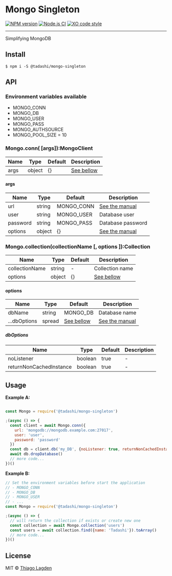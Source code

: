 # Mongo Singleton

[![NPM version][npm-img]][npm]
[![Node.js CI][ci-img]][ci]
[![XO code style][xo-img]][xo]


[npm-img]:         https://img.shields.io/npm/v/@tadashi/mongo-singleton.svg
[npm]:             https://www.npmjs.com/package/@tadashi/mongo-singleton
[ci-img]:          https://github.com/lagden/mongo-singleton/workflows/Node.js%20CI/badge.svg
[ci]:              https://github.com/lagden/mongo-singleton/actions?query=workflow%3A%22Node.js+CI%22
[xo-img]:          https://img.shields.io/badge/code_style-XO-5ed9c7.svg
[xo]:              https://github.com/sindresorhus/xo

-----

Simplifying MongoDB

## Install

```
$ npm i -S @tadashi/mongo-singleton
```


## API

### Environment variables available

- MONGO_CONN
- MONGO_DB
- MONGO_USER
- MONGO_PASS
- MONGO_AUTHSOURCE
- MONGO_POOL_SIZE = 10

### Mongo.conn( \[args\]):MongoClient

Name        | Type      | Default           | Description
----------- | --------- | ----------------- | ------------
args        | object    | {}                | [See bellow](#args)


#### args

Name        | Type      | Default           | Description
----------- | --------- | ----------------- | ------------
url         | string    | MONGO_CONN        | [See the manual](https://docs.mongodb.com/manual/reference/connection-string/)
user        | string    | MONGO_USER        | Database user
password    | string    | MONGO_PASS        | Database password
options     | object    | {}                | [See the manual](https://mongodb.github.io/node-mongodb-native/3.6/api/MongoClient.html#.connect)


### Mongo.collection(collectionName \[, options \]):Collection

Name           | Type      | Default        | Description
-------------- | --------- | -------------- | ------------
collectionName | string    | -              | Collection name
options        | object    | {}             | [See bellow](#options)


#### options

Name          | Type      | Default                  | Description
------------- | --------- | ------------------------ | ------------
dbName        | string    | MONGO_DB                 | Database name
...dbOptions  | spread    | [See bellow](#dbOptions) | [See the manual](https://mongodb.github.io/node-mongodb-native/3.6/api/MongoClient.html#db)


##### dbOptions

Name                    | Type      | Default    | Description
----------------------- | --------- | ---------- | ------------
noListener              | boolean   | true       | -
returnNonCachedInstance | boolean   | true       | -


## Usage

**Example A:**

```js

const Mongo = require('@tadashi/mongo-singleton')

;(async () => {
  const client = await Mongo.conn({
    url: 'mongodb://mongodb.example.com:27017',
    user: 'user',
    password: 'password'
  })
  const db = client.db('my_DB', {noListener: true, returnNonCachedInstance: true})
  await db.dropDatabase()
  // more code...
})()
```


**Example B:**

```js
// Set the environment variables before start the application
// - MONGO_CONN
// - MONGO_DB
// - MONGO_USER
// - ...
const Mongo = require('@tadashi/mongo-singleton')

;(async () => {
  // will return the collection if exists or create new one
  const collection = await Mongo.collection('users')
  const users = await collection.find({name: 'Tadashi'}).toArray()
  // more code...
})()
```


## License

MIT © [Thiago Lagden](https://github.com/lagden)
